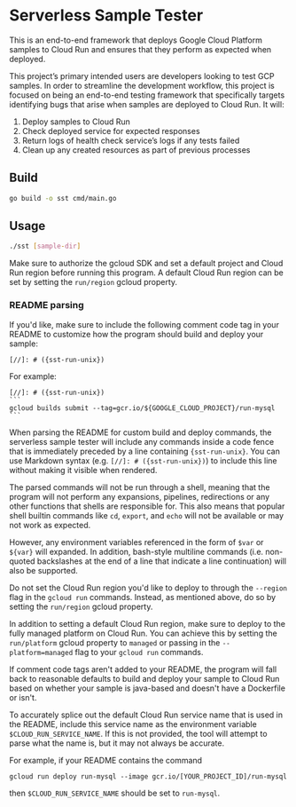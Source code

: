 # Serverless Sample Tester

This is an end-to-end framework that deploys Google Cloud Platform samples to
Cloud Run and ensures that they perform as expected when deployed.

This project’s primary intended users are developers looking to test GCP
samples. In order to streamline the development workflow, this project is
focused on being an end-to-end testing framework that specifically targets
identifying bugs that arise when samples are deployed to Cloud Run. It will:

1. Deploy samples to Cloud Run
1. Check deployed service for expected responses
1. Return logs of health check service’s logs if any tests failed
1. Clean up any created resources as part of previous processes

## Build

```bash
go build -o sst cmd/main.go
```

## Usage

```bash
./sst [sample-dir]
```

Make sure to authorize the gcloud SDK and set a default project and Cloud Run region before running this program. A
default Cloud Run region can be set by setting the `run/region` gcloud property.

### README parsing
If you'd like, make sure to include the following comment code tag in your README to customize how the program should
build and deploy your sample:

```text
[//]: # ({sst-run-unix})
```

For example:
````text
[//]: # ({sst-run-unix})
```
gcloud builds submit --tag=gcr.io/${GOOGLE_CLOUD_PROJECT}/run-mysql
```
````

When parsing the README for custom build and deploy commands, the serverless sample tester will include any commands
inside a code fence that is immediately preceded by a line containing `{sst-run-unix}`. You can use Markdown syntax
(e.g. `[//]: # ({sst-run-unix})`) to include this line without making it visible when rendered.

The parsed commands will not be run through a shell, meaning that the program will not perform any expansions,
pipelines, redirections or any other functions that shells are responsible for. This also means that popular shell
builtin commands like `cd`, `export`, and `echo` will not be available or may not work as expected.  

However, any environment variables referenced in the form of `$var` or `${var}` will expanded. In addition, bash-style
multiline commands (i.e. non-quoted backslashes at the end of a line that indicate a line continuation) will also be 
supported. 

Do not set the Cloud Run region you'd like to deploy to through the `--region` flag in the `gcloud run` commands.
Instead, as mentioned above, do so by setting the `run/region` gcloud property.

In addition to setting a default Cloud Run region, make sure to deploy to the fully managed platform on Cloud Run. You
can achieve this by setting the `run/platform` gcloud property to `managed` or passing in the `--platform=managed` flag
to your `gcloud run` commands.

If comment code tags aren't added to your README, the program will fall back to reasonable defaults to build and deploy
your sample to Cloud Run based on whether your sample is java-based and doesn't have a Dockerfile or isn't.

To accurately splice out the default Cloud Run service name that is used in the README, include this service name
as the environment variable `$CLOUD_RUN_SERVICE_NAME`. If this is not provided, the tool will attempt to parse
what the name is, but it may not always be accurate. 

For example, if your README contains the command 
```
gcloud run deploy run-mysql --image gcr.io/[YOUR_PROJECT_ID]/run-mysql
```
then `$CLOUD_RUN_SERVICE_NAME` should be set to `run-mysql`.

